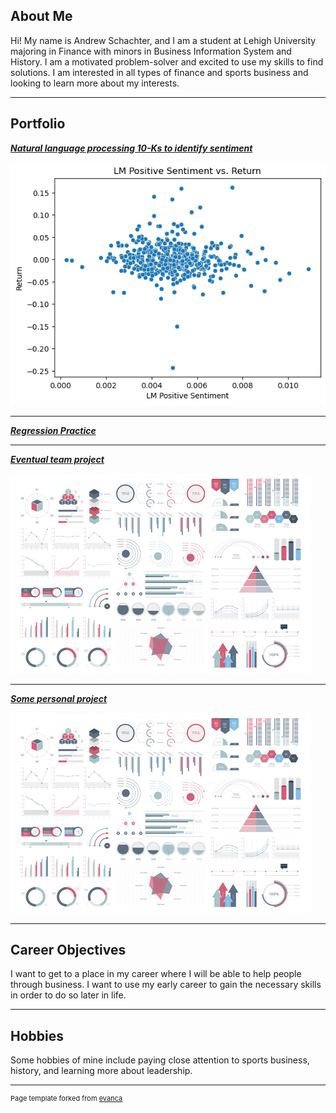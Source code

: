 ## About Me

Hi! My name is Andrew Schachter, and I am a student at Lehigh University majoring in Finance with minors in Business Information System and History.
I am a motivated problem-solver and excited to use my skills to find solutions. I am interested in all types of finance and sports business and looking to learn more about my interests. 

---

## Portfolio

<!-- analysis_report.md -->

_**[Natural language processing 10-Ks to identify sentiment](analysis_report.md)**_

<img src="images/output_14_1.png?raw=true"/>

---

_**[Regression Practice](regression.md)**_

---

_**[Eventual team project](https://donbowen.github.io/teamproject/)**_

<img src="images/dummy_thumbnail.jpg?raw=true"/>

---

_**[Some personal project](/pdf/sample_presentation.pdf)**_

<img src="images/dummy_thumbnail.jpg?raw=true"/>

---

## Career Objectives

I want to get to a place in my career where I will be able to help people through business. I want to use my early career to gain the necessary skills in order to do so later in life. 

---

## Hobbies

Some hobbies of mine include paying close attention to sports business, history, and learning more about leadership.

---
<p style="font-size:11px">Page template forked from <a href="https://github.com/evanca/quick-portfolio">evanca</a></p>
<!-- Remove above link if you don't want to attibute -->
